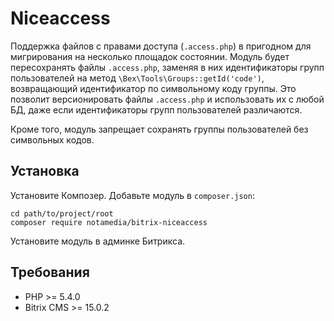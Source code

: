 # Niceaccess

Поддержка файлов с правами доступа (`.access.php`) в пригодном для мигрирования на несколько площадок состоянии. 
Модуль будет пересохранять файлы `.access.php`, заменяя в них идентификаторы групп пользователей на метод 
`\Bex\Tools\Groups::getId('code')`, возвращающий идентификатор по символьному коду группы. Это позволит версионировать 
файлы `.access.php` и использовать их с любой БД, даже если идентификаторы групп пользователей различаются.

Кроме того, модуль запрещает сохранять группы пользователей без символьных кодов.

## Установка

Установите Композер. Добавьте модуль в `composer.json`:

```
cd path/to/project/root
composer require notamedia/bitrix-niceaccess
```

Установите модуль в админке Битрикса.

## Требования

* PHP >= 5.4.0
* Bitrix CMS >= 15.0.2
